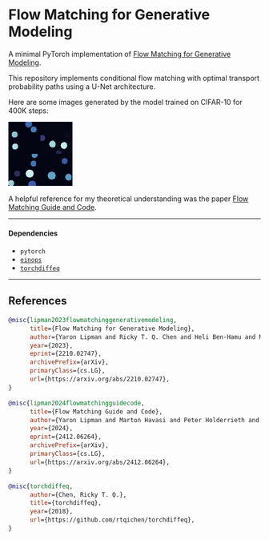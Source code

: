 # Flow Matching for Generative Modeling

A minimal PyTorch implementation of [Flow Matching for Generative Modeling](https://arxiv.org/abs/2210.02747).

This repository implements conditional flow matching with optimal transport probability paths using a U-Net architecture.

Here are some images generated by the model trained on CIFAR-10 for 400K steps:      

![image](samples/50.png)

A helpful reference for my theoretical understanding was the paper [Flow Matching Guide and Code](https://arxiv.org/abs/2412.06264).

---

#### Dependencies

- `pytorch`
- [`einops`](https://einops.rocks/)
- [`torchdiffeq`](https://github.com/rtqichen/torchdiffeq)

---

## References

```bibtex
@misc{lipman2023flowmatchinggenerativemodeling,
      title={Flow Matching for Generative Modeling}, 
      author={Yaron Lipman and Ricky T. Q. Chen and Heli Ben-Hamu and Maximilian Nickel and Matt Le},
      year={2023},
      eprint={2210.02747},
      archivePrefix={arXiv},
      primaryClass={cs.LG},
      url={https://arxiv.org/abs/2210.02747}, 
}
```

```bibtex
@misc{lipman2024flowmatchingguidecode,
      title={Flow Matching Guide and Code}, 
      author={Yaron Lipman and Marton Havasi and Peter Holderrieth and Neta Shaul and Matt Le and Brian Karrer and Ricky T. Q. Chen and David Lopez-Paz and Heli Ben-Hamu and Itai Gat},
      year={2024},
      eprint={2412.06264},
      archivePrefix={arXiv},
      primaryClass={cs.LG},
      url={https://arxiv.org/abs/2412.06264}, 
}
```
```bibtex
@misc{torchdiffeq,
      author={Chen, Ricky T. Q.},
      title={torchdiffeq},
      year={2018},
      url={https://github.com/rtqichen/torchdiffeq},
}
```
